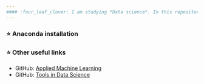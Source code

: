 ```yaml
---
#### :four_leaf_clover: I am studying *Data science*. In this repository, I am going to write about my experiences in studying *Machine learning*, with a step by step approach. :four_leaf_clover:
---
```


### :star: Anaconda installation

### :star: Other useful links

   - GitHub: [Applied Machine Learning](https://github.com/hhaji/Applied-Machine-Learning)
   - GitHub: [Tools in Data Science](https://github.com/hhaji/Tools-in-Data-Science)
